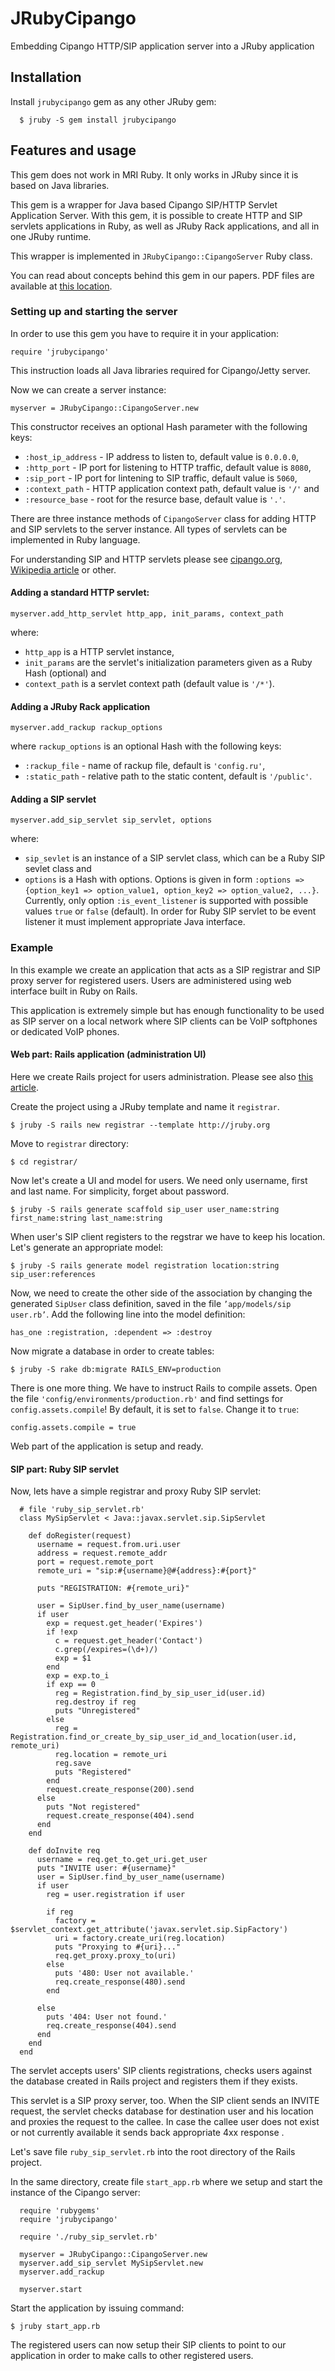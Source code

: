 # JRubyCipango

Embedding Cipango HTTP/SIP application server into a JRuby application

## Installation

Install `jrubycipango` gem as any other JRuby gem:

      $ jruby -S gem install jrubycipango

## Features and usage

This gem does not work in MRI Ruby. It only works in JRuby since it is based on Java libraries.

This gem is a wrapper for Java based Cipango SIP/HTTP Servlet Application Server. With this gem, it is possible to create HTTP and SIP servlets applications in Ruby, as well as JRuby Rack applications, and all in one JRuby runtime.

This wrapper is implemented in `JRubyCipango::CipangoServer` Ruby class.

You can read about concepts behind this gem in our papers. PDF files are available at [this location](http://scholar.google.com/citations?user=7RoQiiQAAAAJ).

### Setting up and starting the server

In order to use this gem you have to require it in your application:

    require 'jrubycipango'

This instruction loads all Java libraries required for Cipango/Jetty server.

Now we can create a server instance:

    myserver = JRubyCipango::CipangoServer.new

This constructor receives an optional Hash parameter with the following keys:

- `:host_ip_address` - IP address to listen to, default value is `0.0.0.0`,
- `:http_port` - IP port for listening to HTTP traffic, default value is `8080`,
- `:sip_port` - IP port for lintening to SIP traffic, default value is `5060`,
- `:context_path` - HTTP application context path, default value is `'/'` and
- `:resource_base` - root for the resurce base, default value is `'.'`.

There are three instance methods of `CipangoServer` class for adding HTTP and SIP servlets to the server instance. All types of servlets can be implemented in Ruby language.

For understanding SIP and HTTP servlets please see [cipango.org](http://cipango.org), [Wikipedia article](http://en.wikipedia.org/wiki/Java_Servlet) or other.

#### Adding a standard HTTP servlet:
    myserver.add_http_servlet http_app, init_params, context_path

where:

- `http_app` is a HTTP servlet instance, 
- `init_params` are the servlet's initialization parameters given as a Ruby Hash (optional) and 
- `context_path` is a servlet context path (default value is `'/*'`).

#### Adding a JRuby Rack application

    myserver.add_rackup rackup_options

where `rackup_options` is an optional Hash with the following keys:

  - `:rackup_file` - name of rackup file, default is `'config.ru'`,
  - `:static_path` - relative path to the static content, default is `'/public'`.

#### Adding a SIP servlet

    myserver.add_sip_servlet sip_servlet, options

where:

- `sip_sevlet` is an instance of a SIP servlet class, which can be a Ruby SIP sevlet class and
- `options` is a Hash with options. Options is given in form `:options => {option_key1 => option_value1, option_key2 => option_value2, ...}`. 
Currently, only option `:is_event_listener` is supported with possible values `true` or `false` (default). In order for Ruby SIP servlet to be event listener it must implement appropriate Java interface.

### Example

In this example we create an application that acts as a SIP registrar and SIP proxy server for registered users. Users are administered using web interface built in Ruby on Rails.

This application is extremely simple but has enough functionality to be used as SIP server on a local network where SIP clients can be VoIP softphones or dedicated VoIP phones.

#### Web part: Rails application (administration UI)

Here we create Rails project for users administration.
Please see also [this article](http://sdiwc.net/digital-library/exploring-ruby-and-java-interoperability-for-buildingconverged-web-and-sip-applications).

Create the project using a JRuby template and name it `registrar`. 

    $ jruby -S rails new registrar --template http://jruby.org

Move to `registrar` directory:

    $ cd registrar/

Now let's create a UI and model for users. We need only username, first and last name. For simplicity, forget about password.

    $ jruby -S rails generate scaffold sip_user user_name:string first_name:string last_name:string

When user's SIP client registers to the regstrar we have to keep his location. Let's generate an appropriate model:

    $ jruby -S rails generate model registration location:string sip_user:references

Now, we need to create the
other side of the association by changing
the generated `SipUser` class definition, saved in the file `’app/models/sip user.rb’`. Add the following line into the model definition:

    has_one :registration, :dependent => :destroy

Now migrate a database in order to create tables:

    $ jruby -S rake db:migrate RAILS_ENV=production

There is one more thing. We have to instruct Rails to compile assets. Open the file `'config/environments/production.rb'` and find settings for `config.assets.compile`! By default, it is set to `false`. Change it to `true`:

    config.assets.compile = true

Web part of the application is setup and ready.

#### SIP part: Ruby SIP servlet

Now, lets have a simple registrar and proxy Ruby SIP servlet:

      # file 'ruby_sip_servlet.rb'
      class MySipServlet < Java::javax.servlet.sip.SipServlet
      
        def doRegister(request)
          username = request.from.uri.user
          address = request.remote_addr 
          port = request.remote_port
          remote_uri = "sip:#{username}@#{address}:#{port}"
      
          puts "REGISTRATION: #{remote_uri}"
      
          user = SipUser.find_by_user_name(username)
          if user 
            exp = request.get_header('Expires')
            if !exp
              c = request.get_header('Contact')
              c.grep(/expires=(\d+)/)
              exp = $1
            end
            exp = exp.to_i
            if exp == 0
              reg = Registration.find_by_sip_user_id(user.id)
              reg.destroy if reg
              puts "Unregistered"
            else
              reg = Registration.find_or_create_by_sip_user_id_and_location(user.id, remote_uri)
              reg.location = remote_uri
              reg.save
              puts "Registered"
            end
            request.create_response(200).send
          else
            puts "Not registered"
            request.create_response(404).send
          end
        end
      
        def doInvite req
          username = req.get_to.get_uri.get_user
          puts "INVITE user: #{username}"
          user = SipUser.find_by_user_name(username)
          if user
            reg = user.registration if user
      
            if reg
              factory = $servlet_context.get_attribute('javax.servlet.sip.SipFactory')
              uri = factory.create_uri(reg.location)
              puts "Proxying to #{uri}..."
              req.get_proxy.proxy_to(uri)
            else
              puts '480: User not available.'
              req.create_response(480).send
            end
      
          else
            puts '404: User not found.'
            req.create_response(404).send
          end
        end
      end 

The servlet accepts users' SIP clients registrations, checks users against the database created in Rails project and registers them if they exists.

This servlet is a SIP proxy server, too. When the SIP client sends an INVITE request, the servlet checks database for destination user and his location and proxies the request to the callee. In case the callee user does not exist or not currently available it sends back appropriate 4xx response .

Let's save file `ruby_sip_servlet.rb` into the root directory of the Rails project.

In the same directory, create file `start_app.rb` where we setup and start the instance of the Cipango server:

      require 'rubygems'
      require 'jrubycipango'
      
      require './ruby_sip_servlet.rb'
      
      myserver = JRubyCipango::CipangoServer.new
      myserver.add_sip_servlet MySipServlet.new
      myserver.add_rackup 
      
      myserver.start

Start the application by issuing command:

    $ jruby start_app.rb

The registered users can now setup their SIP clients to point to our application in order to make calls to other registered users.

